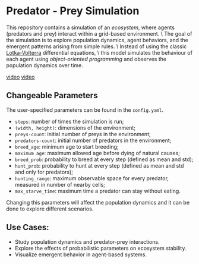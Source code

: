 # Predator - Prey Simulation
This repository contains a simulation of an _ecosystem_, where agents (predators and prey) interact within a grid-based environment. \\
The goal of the simulation is to explore population dynamics, agent behaviors, and the emergent patterns arising from simple rules. \\
Instead of using the classic [Lotka-Volterra](https://en.wikipedia.org/wiki/Lotka%E2%80%93Volterra_equations) differential equations, \\
this model simulates the behaviour of each agent using _object-oriented programming_ and observes the population dynamics over time.

[video](videos_and_graphs/experiment_11-15-18-18-29.mp4)
[video](https://www.youtube.com/watch?v=PBpcNaWmxa8&list=PLbjJivsvY07YqTlbLCGQ1AVJLIimuAP2o)

## Changeable Parameters
The user-specified parameters can be found in the `config.yaml`. 

- `steps`: number of times the simulation is run;
- `(width, height)`: dimensions of the environment;
- `preys-count`: initial number of preys in the environment;
- `predators-count`: initial number of predators in the environment;
- `breed_age`: minimum age to start breeding;
- `maximum age`: maximum allowed age before dying of natural causes;
- `breed_prob`: probability to breed at every step (defined as mean and std);
- `hunt_prob`: probability to hunt at every step (defined as mean and std and only for predators);
- `hunting_range`: maximum observable space for every predator, measured in number of nearby cells;
- `max_starve_time`: maximum time a predator can stay without eating.

Changing this parameters will affect the population dynamics and it can be done to explore different scenarios. 

## Use Cases:
- Study population dynamics and predator-prey interactions.
- Explore the effects of probabilistic parameters on ecosystem stability.
- Visualize emergent behavior in agent-based systems.
